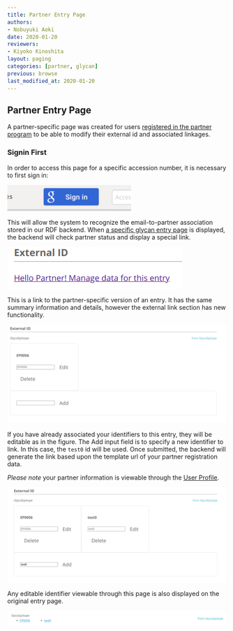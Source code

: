 ```yaml
---
title: Partner Entry Page
authors:
- Nobuyuki Aoki
date: 2020-01-20
reviewers:
- Kiyoko Kinoshita
layout: paging
categories: [partner, glycan]
previous: browse
last_modified_at: 2020-01-20
---
```


Partner Entry Page
------------

A partner-specific page was created for users [registered in the partner program](https://code.glytoucan.org/partner) to be able to modify their external id and associated linkages.

### Signin First

In order to access this page for a specific accession number, it is necessary to first sign in:

![Signin](/images/manual/gtc-signin.png)

This will allow the system to recognize the email-to-partner association stored in our RDF backend.  When [a specific glycan entry page](https://glytoucan.org/Structures/Glycans/G46677TE) is displayed, the backend will check partner status and display a special link.

![PartnerLink](/images/manual/gtc-entry-partner-link.png)

This is a link to the partner-specific version of an entry.  It has the same summary information and details, however the external link section has new functionality.

![PartnerEntry](/images/manual/gtc-partner-entry.png)

If you have already associated your identifiers to this entry, they will be editable as in the figure.  The Add input field is to specify a new identifier to link.  In this case, the `test0` id will be used.  Once submitted, the backend will generate the link based upon the template url of your partner registration data.

*Please note* your partner information is viewable through the [User Profile](http://code.glytoucan.org/manual/profile/).

![PartnerEntryInput](/images/manual/gtc-partner-entry-input.png)

Any editable identifier viewable through this page is also displayed on the original entry page.

![EntryPartnerInput](/images/manual/gtc-entry-partner-input.png)

<div id='discourse-comments'></div>

<script type="text/javascript">
  DiscourseEmbed = { discourseUrl: 'http://test.discourse.glytoucan.org/',
                     discourseEmbedUrl: 'http://code.glytoucan.org/manual/partner-entry/' };

  (function() {
    var d = document.createElement('script'); d.type = 'text/javascript'; d.async = true;
    d.src = DiscourseEmbed.discourseUrl + 'javascripts/embed.js';
    (document.getElementsByTagName('head')[0] || document.getElementsByTagName('body')[0]).appendChild(d);
  })();
</script>

<br>

<br>
